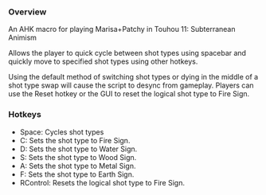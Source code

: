 ### Overview
An AHK macro for playing Marisa+Patchy in Touhou 11: Subterranean Animism

Allows the player to quick cycle between shot types using spacebar and quickly move to specified shot types using other hotkeys.

Using the default method of switching shot types or dying in the middle of a shot type swap will cause the script to desync from gameplay. Players can use the Reset hotkey or the GUI to reset the logical shot type to Fire Sign.

### Hotkeys
* Space: Cycles shot types
* C: Sets the shot type to Fire Sign.
* D: Sets the shot type to Water Sign.
* S: Sets the shot type to Wood Sign.
* A: Sets the shot type to Metal Sign.
* F: Sets the shot type to Earth Sign.
* RControl: Resets the logical shot type to Fire Sign.

